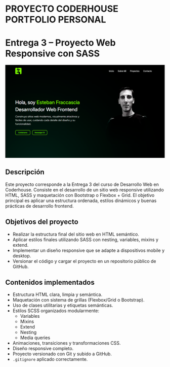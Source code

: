 # PROYECTO CODERHOUSE PORTFOLIO PERSONAL

# Entrega 3 – Proyecto Web Responsive con SASS

![Captura del sitio web](assets/screenshot.png)

## Descripción

Este proyecto corresponde a la Entrega 3 del curso de Desarrollo Web en Coderhouse. Consiste en el desarrollo de un sitio web responsive utilizando HTML, SASS y maquetación con Bootstrap o Flexbox + Grid. El objetivo principal es aplicar una estructura ordenada, estilos dinámicos y buenas prácticas de desarrollo frontend.

## Objetivos del proyecto

- Realizar la estructura final del sitio web en HTML semántico.
- Aplicar estilos finales utilizando SASS con nesting, variables, mixins y extend.
- Implementar un diseño responsive que se adapte a dispositivos mobile y desktop.
- Versionar el código y cargar el proyecto en un repositorio público de GitHub.

## Contenidos implementados

- Estructura HTML clara, limpia y semántica.
- Maquetación con sistema de grillas (Flexbox/Grid o Bootstrap).
- Uso de clases utilitarias y etiquetas semánticas.
- Estilos SCSS organizados modularmente:
  - Variables
  - Mixins
  - Extend
  - Nesting
  - Media queries
- Animaciones, transiciones y transformaciones CSS.
- Diseño responsive completo.
- Proyecto versionado con Git y subido a GitHub.
- `.gitignore` aplicado correctamente.
